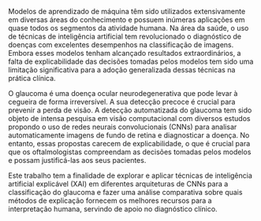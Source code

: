 Modelos de aprendizado de máquina têm sido utilizados extensivamente em diversas áreas do conhecimento e possuem inúmeras aplicações em quase todos os segmentos da atividade humana. Na área da saúde, o uso de técnicas de inteligência artificial tem revolucionado o diagnóstico de doenças com excelentes desempenhos na classificação de imagens. Embora esses modelos tenham alcançado resultados extraordinários, a falta de explicabilidade das 
decisões tomadas pelos modelos tem sido uma limitação significativa para a adoção generalizada dessas técnicas na prática clínica. 

O glaucoma é uma doença ocular neurodegenerativa que pode levar à cegueira de forma irreversível. A sua detecção precoce é crucial para prevenir a perda de visão. A detecção automatizada do glaucoma tem sido objeto de intensa pesquisa em visão computacional com diversos estudos propondo o uso de redes neurais convolucionais (CNNs) para analisar automaticamente imagens de fundo de retina e diagnosticar a doença. No entanto, essas propostas carecem de explicabilidade, o que é crucial para que os oftalmologistas compreendam as decisões tomadas pelos modelos e possam justificá-las aos seus pacientes. 

Este trabalho tem a finalidade de explorar e aplicar técnicas de inteligência artificial explicável (XAI) em diferentes arquiteturas de CNNs para a classificação do glaucoma e fazer uma análise comparativa sobre quais métodos de explicação fornecem os melhores recursos para a interpretação humana, servindo de apoio no diagnóstico clínico.
